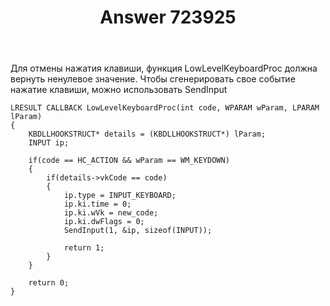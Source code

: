 ﻿---
title: "Answer 723925"
se.owner.user_id: 240512
se.owner.display_name: "MSDN.WhiteKnight"
se.owner.link: "https://ru.stackoverflow.com/users/240512/msdn-whiteknight"
se.answer_id: 723925
se.question_id: 723805
se.post_type: answer
se.score: 1
se.is_accepted: True
---
<p>Для отмены нажатия клавиши, функция LowLevelKeyboardProc должна вернуть ненулевое значение. Чтобы сгенерировать свое событие нажатие клавиши, можно использовать SendInput </p>

<pre><code>LRESULT CALLBACK LowLevelKeyboardProc(int code, WPARAM wParam, LPARAM lParam)
{
    KBDLLHOOKSTRUCT* details = (KBDLLHOOKSTRUCT*) lParam;
    INPUT ip;

    if(code == HC_ACTION &amp;&amp; wParam == WM_KEYDOWN)
    {
        if(details-&gt;vkCode == code)
        {
            ip.type = INPUT_KEYBOARD;
            ip.ki.time = 0;
            ip.ki.wVk = new_code; 
            ip.ki.dwFlags = 0; 
            SendInput(1, &amp;ip, sizeof(INPUT));

            return 1;
        }
    }

    return 0;     
}
</code></pre>
